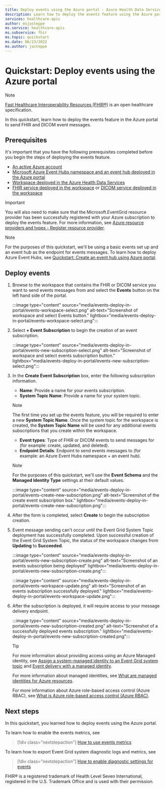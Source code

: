 ```yaml
---
title: Deploy events using the Azure portal - Azure Health Data Services
description: Learn how to deploy the events feature using the Azure portal.
services: healthcare-apis
author: msjasteppe
ms.service: healthcare-apis
ms.subservice: fhir
ms.topic: quickstart
ms.date: 06/23/2022
ms.author: jasteppe
---
```


# Quickstart: Deploy events using the Azure portal

> [!NOTE]
> [Fast Healthcare Interoperability Resources (FHIR&#174;)](https://www.hl7.org/fhir/) is an open healthcare specification.

In this quickstart, learn how to deploy the events feature in the Azure portal to send FHIR and DICOM event messages.

## Prerequisites

It's important that you have the following prerequisites completed before you begin the steps of deploying the events feature.

* [An active Azure account](https://azure.microsoft.com/free/search/?OCID=AID2100131_SEM_c4b0772dc7df1f075552174a854fd4bc:G:s&ef_id=c4b0772dc7df1f075552174a854fd4bc:G:s&msclkid=c4b0772dc7df1f075552174a854fd4bc)
* [Microsoft Azure Event Hubs namespace and an event hub deployed in the Azure portal](../../event-hubs/event-hubs-create.md)
* [Workspace deployed in the Azure Health Data Services](../healthcare-apis-quickstart.md)  
* [FHIR service deployed in the workspace](../fhir/fhir-portal-quickstart.md) or [DICOM service deployed in the workspace](../dicom/deploy-dicom-services-in-azure.md)

> [!IMPORTANT]
> You will also need to make sure that the Microsoft.EventGrid resource provider has been successfully registered with your Azure subscription to deploy the events feature. For more information, see [Azure resource providers and types - Register resource provider](../../azure-resource-manager/management/resource-providers-and-types.md#register-resource-provider).

> [!NOTE]
> For the purposes of this quickstart, we'll be using a basic events set up and an event hub as the endpoint for events messages. To learn how to deploy Azure Event Hubs, see [Quickstart: Create an event hub using Azure portal](../../event-hubs/event-hubs-create.md).

## Deploy events 

1. Browse to the workspace that contains the FHIR or DICOM service you want to send events messages from and select the **Events** button on the left hand side of the portal.
 
   :::image type="content" source="media/events-deploy-in-portal/events-workspace-select.png" alt-text="Screenshot of workspace and select Events button." lightbox="media/events-deploy-in-portal/events-workspace-select.png":::

2. Select **+ Event Subscription** to begin the creation of an event subscription.

   :::image type="content" source="media/events-deploy-in-portal/events-new-subscription-select.png" alt-text="Screenshot of workspace and select events subscription button." lightbox="media/events-deploy-in-portal/events-new-subscription-select.png":::
 
3. In the **Create Event Subscription** box, enter the following subscription information. 

    * **Name**: Provide a name for your events subscription.
    * **System Topic Name**: Provide a name for your system topic.
   
   > [!NOTE]
   > The first time you set up the events feature, you will be required to enter a new **System Topic Name**. Once the system topic for the workspace is created, the **System Topic Name** will be used for any additional events subscriptions that you create within the workspace.

    * **Event types**: Type of FHIR or DICOM events to send messages for (for example: create, updated, and deleted).
    * **Endpoint Details**: Endpoint to send events messages to (for example: an Azure Event Hubs namespace + an event hub).

   >[!NOTE]
   > For the purposes of this quickstart, we'll use the **Event Schema** and the **Managed Identity Type** settings at their default values.

   :::image type="content" source="media/events-deploy-in-portal/events-create-new-subscription.png" alt-text="Screenshot of the create event subscription box."  lightbox="media/events-deploy-in-portal/events-create-new-subscription.png":::

4. After the form is completed, select **Create** to begin the subscription creation. 

5. Event message sending can't occur until the Event Grid System Topic deployment has successfully completed. Upon successful creation of the Event Grid System Topic, the status of the workspace changes from **Updating** to **Succeeded**.

   :::image type="content" source="media/events-deploy-in-portal/events-new-subscription-create.png" alt-text="Screenshot of an events subscription being deployed"  lightbox="media/events-deploy-in-portal/events-new-subscription-create.png":::

   :::image type="content" source="media/events-deploy-in-portal/events-workspace-update.png" alt-text="Screenshot of an events subscription successfully deployed."  lightbox="media/events-deploy-in-portal/events-workspace-update.png":::

6. After the subscription is deployed, it will require access to your message delivery endpoint. 

   :::image type="content" source="media/events-deploy-in-portal/events-new-subscription-created.png" alt-text="Screenshot of a successfully deployed events subscription."  lightbox="media/events-deploy-in-portal/events-new-subscription-created.png":::    

   > [!TIP]
   > For more information about providing access using an Azure Managed identity, see [Assign a system-managed identity to an Event Grid system topic](../../event-grid/enable-identity-system-topics.md) and [Event delivery with a managed identity](../../event-grid/managed-service-identity.md). 
   >
   > For more information about managed identities, see [What are managed identities for Azure resources](../../active-directory/managed-identities-azure-resources/overview.md).
   >
   > For more information about Azure role-based access control (Azure RBAC), see [What is Azure role-based access control (Azure RBAC)](../../role-based-access-control/overview.md). 

## Next steps

In this quickstart, you learned how to deploy events using the Azure portal. 

To learn how to enable the events metrics, see

> [!div class="nextstepaction"]
> [How to use events metrics](events-use-metrics.md)

To learn how to export Event Grid system diagnostic logs and metrics, see

> [!div class="nextstepaction"]
> [How to enable diagnostic settings for events](events-enable-diagnostic-settings.md)

FHIR&#174; is a registered trademark of Health Level Seven International, registered in the U.S. Trademark Office and is used with their permission.
